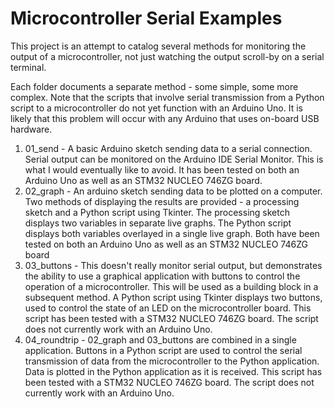 # Microcontroller Serial Examples

This project is an attempt to catalog several methods for monitoring the output 
of a microcontroller, not just watching the output scroll-by on a serial
terminal.

Each folder documents a separate method - some simple, some more complex.  Note that the scripts that involve serial transmission from a Python script to a microcontroller do not yet function with an Arduino Uno.  It is likely that this problem will occur with any Arduino that uses on-board USB hardware.  

1. 01_send - A basic Arduino sketch sending data to a serial connection.  Serial output can be monitored on the Arduino IDE Serial Monitor.  This is what I would eventually like to avoid. It has been tested on both an Arduino Uno as well as an STM32 NUCLEO 746ZG board.
2. 02_graph - An arduino sketch sending data to be plotted on a computer.  Two methods of displaying the results are provided - a processing sketch and a Python script using Tkinter.  The processing sketch displays two variables in separate live graphs.  The Python script displays both variables overlayed in a single live graph.  Both have been tested on both an Arduino Uno as well as an STM32 NUCLEO 746ZG board
3. 03_buttons - This doesn't really monitor serial output, but demonstrates the ability to use a graphical application with buttons to control the operation of a microcontroller.  This will be used as a building block in a subsequent method.  A Python script using Tkinter displays two buttons, used to control the state of an LED on the microcontroller board.  This script has been tested with a STM32 NUCLEO 746ZG board.  The script does not currently work with an Arduino Uno.
5. 04_roundtrip - 02_graph and 03_buttons are combined in a single application. Buttons in a Python script are used to control the serial transmission of data from the microcontroller to the Python application.  Data is plotted in the Python application as it is received.  This script has been tested with a STM32 NUCLEO 746ZG board.  The script does not currently work with an Arduino Uno.
